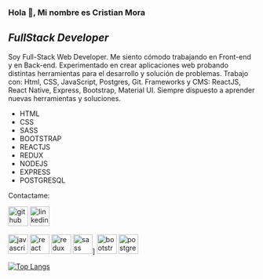 ### Hola 👋, Mi nombre es Cristian Mora
## _FullStack Developer_

Soy Full-Stack Web Developer. Me siento cómodo trabajando en Front-end y en Back-end. Experimentado en crear aplicaciones web probando distintas herramientas para el desarrollo y solución de problemas. Trabajo con: Html, CSS, JavaScript, Postgres, Git.  Frameworks y CMS: ReactJS, React Native, Express, Bootstrap, Material UI. Siempre dispuesto a aprender nuevas herramientas y soluciones.

- HTML
- CSS
- SASS
- BOOTSTRAP
- REACTJS
- REDUX
- NODEJS
- EXPRESS
- POSTGRESQL

Contactame:

[<img src='https://cdn.jsdelivr.net/npm/simple-icons@3.0.1/icons/github.svg' alt='github' height='40'>](https://github.com/CristianmMst) [<img src='https://cdn.jsdelivr.net/npm/simple-icons@3.0.1/icons/linkedin.svg' alt='linkedin' height='40'>](https://www.linkedin.com/in/cristian-mora-6342a4248//)


<img src='https://cdn.jsdelivr.net/npm/simple-icons@3.0.1/icons/javascript.svg' alt='javascript' height='40'> 
<img src='https://cdn.jsdelivr.net/npm/simple-icons@3.0.1/icons/react.svg' alt='react' height='40'> 
<img src='https://cdn.jsdelivr.net/npm/simple-icons@3.0.1/icons/redux.svg' alt='redux' height='40'> 
<img src='https://cdn.jsdelivr.net/npm/simple-icons@3.0.1/icons/sass.svg' alt='sass' height='40'>] 
<img src='https://cdn.jsdelivr.net/npm/simple-icons@3.0.1/icons/bootstrap.svg' alt='bootstrap' height='40'> 
<img src='https://cdn.jsdelivr.net/npm/simple-icons@3.0.1/icons/postgresql.svg' alt='postgresql' height='40'> 

[![Top Langs](https://github-readme-stats.vercel.app/api/top-langs/?username=CristianmMst)](https://github.com/anuraghazra/github-readme-stats)

